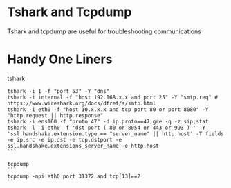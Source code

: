 # Tshark and Tcpdump

Tshark and tcpdump are useful for troubleshooting communications


# Handy One Liners

tshark
````
tshark -i 1 -f "port 53" -Y "dns"
tshark -i internal -f "host 192.168.x.x and port 25" -Y "smtp.req" # https://www.wireshark.org/docs/dfref/s/smtp.html
tshark -i eth0 -f "host 10.x.x.x and tcp port 80 or port 8080" -Y "http.request || http.response"
tshark -i ens160 -f "proto 47" -d ip.proto==47,gre -q -z sip,stat
tshark -l -i eth0 -f 'dst port ( 80 or 8054 or 443 or 993 ) ' -Y 'ssl.handshake.extension.type == "server_name" || http.host' -T fields -e ip.src -e ip.dst -e tcp.dstport -e ssl.handshake.extensions_server_name -e http.host
```

tcpdump
```
tcpdump -npi eth0 port 31372 and tcp[13]==2
```
